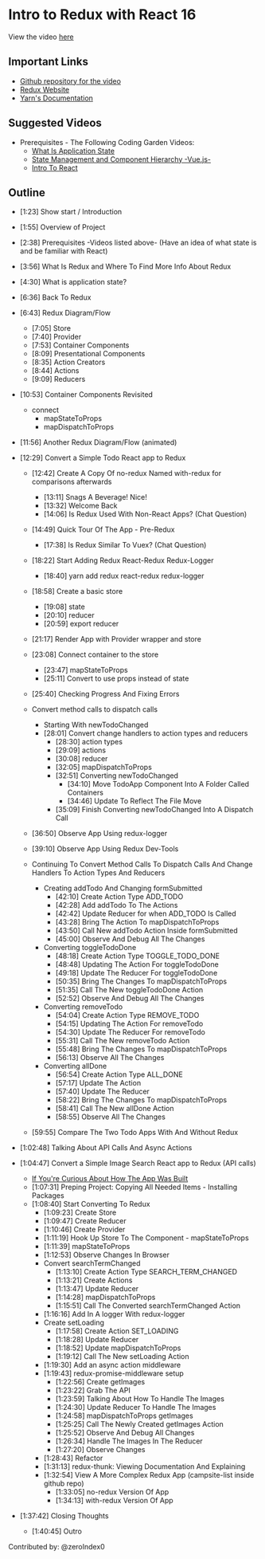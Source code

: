 Intro to Redux with React 16  
======

View the video [here](https://www.youtube.com/watch?v=_l8z3TTlQQo)  

## Important Links  

* [Github repository for the video](https://github.com/CodingGarden/intro-redux)  
* [Redux Website](https://redux.js.org)  
* [Yarn's Documentation](https://yarnpkg.com/en/docs)  

## Suggested Videos  
  * Prerequisites - The Following Coding Garden Videos:  
    * [What Is Application State](https://www.youtube.com/watch?v=7ilYJAG-_Ug)  
    * [State Management and Component Hierarchy -Vue.js-](https://www.youtube.com/watch?v=lRE03MBZnuY)  
    * [Intro To React](https://www.youtube.com/watch?v=vIA130MePY8)  

## Outline  

* [1:23] Show start / Introduction  
* [1:55] Overview of Project  
* [2:38] Prerequisites -Videos listed above- (Have an idea of what state is and be familiar with React)  
* [3:56] What Is Redux and Where To Find More Info About Redux  
* [4:30] What is application state?  
* [6:36] Back To Redux  
* [6:43] Redux Diagram/Flow  
    * [7:05] Store  
    * [7:40] Provider  
    * [7:53] Container Components  
    * [8:09] Presentational Components  
    * [8:35] Action Creators  
    * [8:44] Actions  
    * [9:09] Reducers  
* [10:53] Container Components Revisited  
  * connect  
    * mapStateToProps  
    * mapDispatchToProps  
* [11:56] Another Redux Diagram/Flow (animated)  

* [12:29] Convert a Simple Todo React app to Redux  
  * [12:42] Create A Copy Of no-redux Named with-redux for comparisons afterwards 
    * [13:11] Snags A Beverage! Nice!  
    * [13:32] Welcome Back  
    * [14:06] Is Redux Used With Non-React Apps? (Chat Question)  

  * [14:49] Quick Tour Of The App - Pre-Redux  
    * [17:38] Is Redux Similar To Vuex? (Chat Question)  

  * [18:22] Start Adding Redux React-Redux Redux-Logger  
    * [18:40] yarn add redux react-redux redux-logger  
  * [18:58] Create a basic store  
      * [19:08] state  
      * [20:10] reducer  
      * [20:59] export reducer  
  * [21:17] Render App with Provider wrapper and store  
  * [23:08] Connect container to the store  
    * [23:47] mapStateToProps  
    * [25:11] Convert to use props instead of state  
  * [25:40] Checking Progress And Fixing Errors  
  * Convert method calls to dispatch calls  
    * Starting With newTodoChanged  
    * [28:01] Convert change handlers to action types and reducers  
      * [28:30] action types  
      * [29:09] actions  
      * [30:08] reducer  
      * [32:05] mapDispatchToProps  
      * [32:51] Converting newTodoChanged  
        * [34:10] Move TodoApp Component Into A Folder Called Containers  
        * [34:46] Update To Reflect The File Move  
      * [35:09] Finish Converting newTodoChanged Into A Dispatch Call  
  * [36:50] Observe App Using redux-logger  
  * [39:10] Observe App Using Redux Dev-Tools  
  * Continuing To Convert Method Calls To Dispatch Calls And Change Handlers To Action Types And Reducers  
    * Creating addTodo And Changing formSubmitted  
      * [42:10] Create Action Type ADD_TODO  
      * [42:28] Add addTodo To The Actions  
      * [42:42] Update Reducer for when ADD_TODO Is Called  
      * [43:28] Bring The Action To mapDispatchToProps  
      * [43:50] Call New addTodo Action Inside formSubmitted  
      * [45:00] Observe And Debug All The Changes  
    * Converting toggleTodoDone  
      * [48:18] Create Action Type TOGGLE_TODO_DONE  
      * [48:48] Updating The Action For toggleTodoDone  
      * [49:18] Update The Reducer For toggleTodoDone  
      * [50:35] Bring The Changes To mapDispatchToProps  
      * [51:35] Call The New toggleTodoDone Action  
      * [52:52] Observe And Debug All The Changes  
    * Converting removeTodo  
      * [54:04] Create Action Type REMOVE_TODO  
      * [54:15] Updating The Action For removeTodo  
      * [54:30] Update The Reducer For removeTodo  
      * [55:31] Call The New removeTodo Action  
      * [55:48] Bring The Changes To mapDispatchToProps  
      * [56:13] Observe All The Changes  
    * Converting allDone  
      * [56:54] Create Action Type ALL_DONE  
      * [57:17] Update The Action  
      * [57:40] Update The Reducer  
      * [58:22] Bring The Changes To mapDispatchToProps
      * [58:41] Call The New allDone Action  
      * [58:55] Observe All The Changes  
  * [59:55] Compare The Two Todo Apps With And Without Redux  

* [1:02:48] Talking About API Calls And Async Actions  

* [1:04:47] Convert a Simple Image Search React app to Redux (API calls)  
  * [If You're Curious About How The App Was Built](https://youtu.be/qQGPpUmDSPI?t=2573)  
  * [1:07:31] Preping Project: Copying All Needed Items - Installing Packages  
  * [1:08:40] Start Converting To Redux  
    * [1:09:23] Create Store  
    * [1:09:47] Create Reducer  
    * [1:10:46] Create Provider  
    * [1:11:19] Hook Up Store To The Component - mapStateToProps  
    * [1:11:39] mapStateToProps  
    * [1:12:53] Observe Changes In Browser  
    * Convert searchTermChanged  
      * [1:13:10] Create Action Type SEARCH_TERM_CHANGED  
      * [1:13:21] Create Actions  
      * [1:13:47] Update Reducer  
      * [1:14:28] mapDispatchToProps  
      * [1:15:51] Call The Converted searchTermChanged Action  
    * [1:16:16] Add In A logger With redux-logger  
    * Create setLoading  
      * [1:17:58] Create Action SET_LOADING  
      * [1:18:28] Update Reducer  
      * [1:18:52] Update mapDispatchToProps  
      * [1:19:12] Call The New setLoading Action  
    * [1:19:30] Add an async action middleware  
    * [1:19:43] redux-promise-middleware setup  
      * [1:22:56] Create getImages  
      * [1:23:22] Grab The API  
      * [1:23:59] Talking About How To Handle The Images  
      * [1:24:30] Update Reducer To Handle The Images  
      * [1:24:58] mapDispatchToProps getImages  
      * [1:25:25] Call The Newly Created getImages Action  
      * [1:25:52] Observe And Debug All Changes  
      * [1:26:34] Handle The Images In The Reducer  
      * [1:27:20] Observe Changes  
    * [1:28:43] Refactor  
    * [1:31:13] redux-thunk: Viewing Documentation And Explaining  
    * [1:32:54] View A More Complex Redux App (campsite-list inside github repo)  
      * [1:33:05] no-redux Version Of App  
      * [1:34:13] with-redux Version Of App  
* [1:37:42] Closing Thoughts  
  * [1:40:45] Outro  

Contributed by: @zeroIndex0
